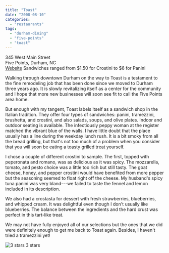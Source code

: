 ```yaml
---
title: "Toast"
date: "2008-08-10"
categories:
  - "restaurants"
tags:
  - "durham-dining"
  - "five-points"
  - "toast"
---
```


345 West Main Street\
Five Points, Durham, NC\
[Website](http://www.toast-fivepoints.com)
Sandwiches ranged from $1.50 for Crostini to $6 for Panini

Walking through downtown Durham on the way to Toast is a testament to the fine remodeling job that has been done since we moved to Durham three years ago. It is slowly revitalizing itself as a center for the community and I hope that more new businesses will soon see fit to call the Five Points area home.

But enough with my tangent, Toast labels itself as a sandwich shop in the Italian tradition. They offer four types of sandwiches: panini, tramezzini, brushetta, and crostini, and also salads, soups, and olive plates. Indoor and outdoor seating is available. The infectiously peppy woman at the register matched the vibrant blue of the walls. I have little doubt that the place usually has a line during the weekday lunch rush. It is a bit smoky from all the bread grilling, but that's not too much of a problem when you consider that you will soon be eating a toasty grilled treat yourself.

I chose a couple of different crostini to sample. The first, topped with peperonata and romano, was as delicious as it was spicy. The mozzarella, tomato, and pesto choice was a little too rich but still tasty. The goat cheese, honey, and pepper crostini would have benefited from more pepper but the seasoning seemed to float right off the cheese. My husband's spicy tuna panini was very bland---we failed to taste the fennel and lemon included in its description.

We also had a crostasta for dessert with fresh strawberries, blueberries, and whipped cream. It was delightful even though I don't usually like blueberries. The balance between the ingredients and the hard crust was perfect in this tart-like treat.

We may not have fully enjoyed all of our selections but the ones that we did were definitely enough to get me back to Toast again. Besides, I haven't tried a tramezzini yet!




<div class="caption">

![3 stars](http://s3.amazonaws.com/thegourmez-wpmedia/2009/02/rating_avocado1.gif "rating_avocado1") 3 stars</div>

